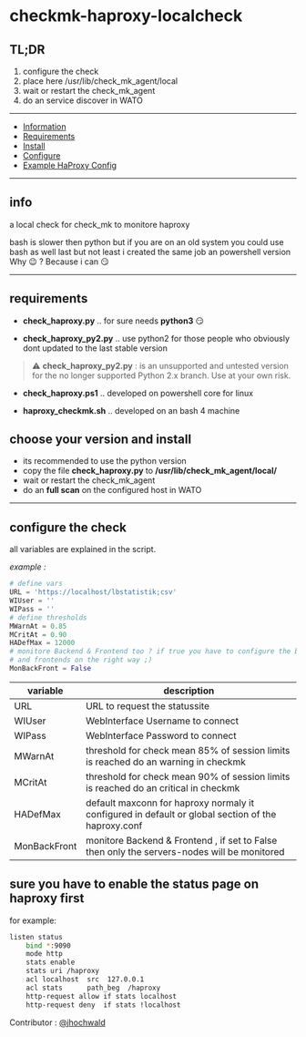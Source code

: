 # checkmk-haproxy-localcheck

## TL;DR

1. configure the check
2. place here  /usr/lib/check_mk_agent/local 
3. wait or restart the check_mk_agent
4. do an service discover in WATO

---

- [Information](#info)
- [Requirements](#requirements)
- [Install](#install)
- [Configure](#configure)
- [Example HaProxy Config](#haproxy)

---

<a name="info"></a>
## info

a local check for check_mk to monitore haproxy

bash is slower then python but if you are on an old system you could use bash as well
last but not least i created the same job an powershell version Why :wink: ? Because i can :smirk:

---
<a name="requirements"></a>
## requirements

- **check_haproxy.py** .. for sure needs **python3** :smirk:

- **check_haproxy_py2.py** .. use python2 for those people who obviously dont updated to the last stable version 
> :warning: **check_haproxy_py2.py** : is an unsupported and untested version for the no longer supported Python 2.x branch. Use at your own risk.

- **check_haproxy.ps1** .. developed on powershell core for linux

- **haproxy_checkmk.sh** .. developed on an bash 4 machine 

<a name="install"></a>
## choose your version and install

* its recommended to use the python version
* copy the file **check_haproxy.py** to **/usr/lib/check_mk_agent/local/**
* wait or restart the check_mk_agent
* do an **full scan** on the configured host in WATO

---

<a name="configure"></a>
## configure the check

all variables are explained in the script.

*example :*

```python
# define vars
URL = 'https://localhost/lbstatistik;csv'
WIUser = ''
WIPass = ''
# define thresholds
MWarnAt = 0.85
MCritAt = 0.90
HADefMax = 12000
# monitore Backend & Frontend too ? if true you have to configure the backends
# and frontends on the right way ;)
MonBackFront = False
```
| variable   | description   |
| ---------- | ------------- |
| URL        | URL to request the statussite |
| WIUser     | WebInterface Username to connect |
| WIPass     | WebInterface Password to connect |
| MWarnAt    | threshold for check mean 85% of session limits is reached do an warning in checkmk |
| MCritAt    | threshold for check mean 90% of session limits is reached do an critical in checkmk |
| HADefMax   | default maxconn for haproxy normaly it configured in default or global section of the haproxy.conf |
| MonBackFront | monitore Backend & Frontend , if set to False then only the servers-nodes will be monitored |

<a name="haproxy"></a>
## sure you have to enable the status page on haproxy first

for example:
```bash
listen status
    bind *:9090
    mode http
    stats enable
    stats uri /haproxy
    acl localhost  src  127.0.0.1
    acl stats      path_beg  /haproxy
    http-request allow if stats localhost
    http-request deny  if stats !localhost
```

Contributor : [@jhochwald](https://github.com/jhochwald)
